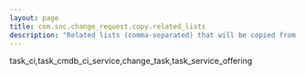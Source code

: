 ```yaml
---
layout: page
title: com.snc.change_request.copy.related_lists
description: "Related lists (comma-separated) that will be copied from the originating change"
---
```

task_ci,task_cmdb_ci_service,change_task,task_service_offering